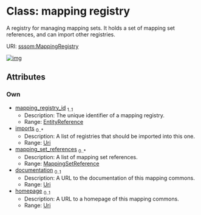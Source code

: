 
# Class: mapping registry


A registry for managing mapping sets. It holds a set of mapping set references, and can import other registries.

URI: [sssom:MappingRegistry](https://w3id.org/sssom/MappingRegistry)


[![img](https://yuml.me/diagram/nofunky;dir:TB/class/[MappingSetReference],[MappingSetReference]<mapping_set_references%200..*-++[MappingRegistry&#124;mapping_registry_id:EntityReference;imports:uri%20*;documentation:uri%20%3F;homepage:uri%20%3F])](https://yuml.me/diagram/nofunky;dir:TB/class/[MappingSetReference],[MappingSetReference]<mapping_set_references%200..*-++[MappingRegistry&#124;mapping_registry_id:EntityReference;imports:uri%20*;documentation:uri%20%3F;homepage:uri%20%3F])

## Attributes


### Own

 * [mapping_registry_id](mapping_registry_id.md)  <sub>1..1</sub>
     * Description: The unique identifier of a mapping registry.
     * Range: [EntityReference](types/EntityReference.md)
 * [imports](imports.md)  <sub>0..\*</sub>
     * Description: A list of registries that should be imported into this one.
     * Range: [Uri](types/Uri.md)
 * [mapping_set_references](mapping_set_references.md)  <sub>0..\*</sub>
     * Description: A list of mapping set references.
     * Range: [MappingSetReference](MappingSetReference.md)
 * [documentation](documentation.md)  <sub>0..1</sub>
     * Description: A URL to the documentation of this mapping commons.
     * Range: [Uri](types/Uri.md)
 * [homepage](homepage.md)  <sub>0..1</sub>
     * Description: A URL to a homepage of this mapping commons.
     * Range: [Uri](types/Uri.md)
